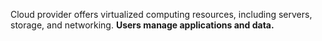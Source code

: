 Cloud provider offers virtualized computing resources, including servers, storage, and networking. **Users manage applications and data.**
